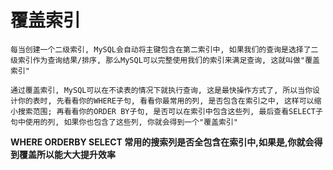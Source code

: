 # 覆盖索引


    每当创建一个二级索引, MySQL会自动将主键包含在第二索引中, 如果我们的查询是选择了二级索引作为查询结果/排序, 那么MySQL可以完整使用我们的索引来满足查询, 这就叫做"覆盖索引"

    通过覆盖索引, MySQL可以在不读表的情况下就执行查询, 这是最快操作方式了, 所以当你设计你的表时, 先看看你的WHERE子句, 看看你最常用的列, 是否包含在索引之中, 这样可以缩小搜索范围; 再看看你的ORDER BY子句, 是否可以在索引中包含这些列, 最后查看SELECT子句中使用的列, 如果你也包含了这些列, 你就会得到一个"覆盖索引"

**WHERE ORDERBY SELECT 常用的搜索列是否全包含在索引中,如果是,你就会得到覆盖所以能大大提升效率**